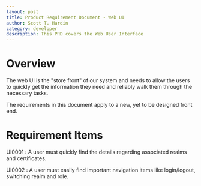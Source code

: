 ```yaml
---
layout: post
title: Product Requirement Document - Web UI
author: Scott T. Hardin
category: developer
description: This PRD covers the Web User Interface
---
```


# Overview #

The web UI is the "store front" of our system and needs to allow the
users to quickly get the information they need and reliably walk them
through the necessary tasks.

The requirements in this document apply to a new, yet to be designed
front end.

# Requirement Items #

UI0001
: A user must quickly find the details regarding associated realms and
certificates.

UI0002
: A user must easily find important navigation items like login/logout, 
switching realm and role.

